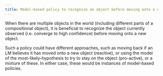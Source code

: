 ```yaml
---
title: Model-based policy to recognize an object before moving onto a new object
---
```


When there are multiple objects in the world (including different parts of a compositional object), it is beneficial to recognize the object currently observed (i.e. converge to high confidence) before moving onto a new object.

Such a policy could have different approaches, such as moving back if an LM believes it has moved onto a new object (reactive), or using the model of the most-likely-hypothesis to try to stay on the object (pro-active), or a mixture of these. In either case, these would be instances of model-based policies.

